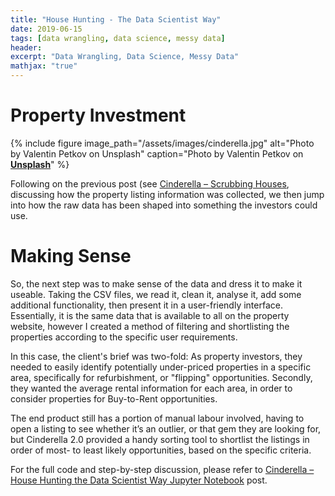 ```yaml
---
title: "House Hunting - The Data Scientist Way"
date: 2019-06-15
tags: [data wrangling, data science, messy data]
header:
excerpt: "Data Wrangling, Data Science, Messy Data"
mathjax: "true"
---
```


# Property Investment

{% include figure image_path="/assets/images/cinderella.jpg" alt="Photo by Valentin Petkov on Unsplash" caption="Photo by Valentin Petkov on [**Unsplash**](https://unsplash.com)" %}

Following on the previous post (see [Cinderella – Scrubbing Houses](https://fritzviljoen.github.io/cinderella?), discussing how the property listing information was collected, we then jump into how the raw data has been shaped into something the investors could use.

# Making Sense

So, the next step was to make sense of the data and dress it to make it useable. Taking the CSV files, we read it, clean it, analyse it, add some additional functionality, then present it in a user-friendly interface. Essentially, it is the same data that is available to all on the property website, however I created a method of filtering and shortlisting the properties according to the specific user requirements.

In this case, the client's brief was two-fold: As property investors, they needed to easily identify potentially under-priced properties in a specific area, specifically for refurbishment, or "flipping" opportunities. Secondly, they wanted the average rental information for each area, in order to consider properties for Buy-to-Rent opportunities.

The end product still has a portion of manual labour involved, having to open a listing to see whether it’s an outlier, or that gem they are looking for, but Cinderella 2.0 provided a handy sorting tool to shortlist the listings in order of most- to least likely opportunities, based on the specific criteria.   


For the full code and step-by-step discussion, please refer to [Cinderella – House Hunting the Data Scientist Way Jupyter Notebook](https://nbviewer.jupyter.org/github/FritzViljoen/Cinderella/blob/master/House%20Hunting%E2%80%8A%20-%20The%20Data%20Scientist%20Way.ipynb?) post.
